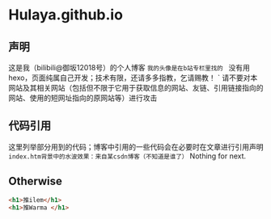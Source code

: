 # Hulaya.github.io
## 声明
这是我（bilibili@御坂12018号）的个人博客 
` 我的头像是在b站专栏里找的 
` 没有用hexo，页面纯属自己开发；技术有限，还请多多指教，乞请赐教！ 
` 请不要对本网站及其相关网站（包括但不限于它用于获取信息的网站、友链、引用链接指向的网站、使用的短网址指向的原网站等）进行攻击 

## 代码引用
这里列举部分用到的代码；博客中引用的一些代码会在必要时在文章进行引用声明 
` index.htm背景中的水波效果：来自某csdn博客（不知道是谁了）
` Nothing for next.

## Otherwise
```html
<h1>推ilem</h1>
<h1>推Warma </h1>
``` 
